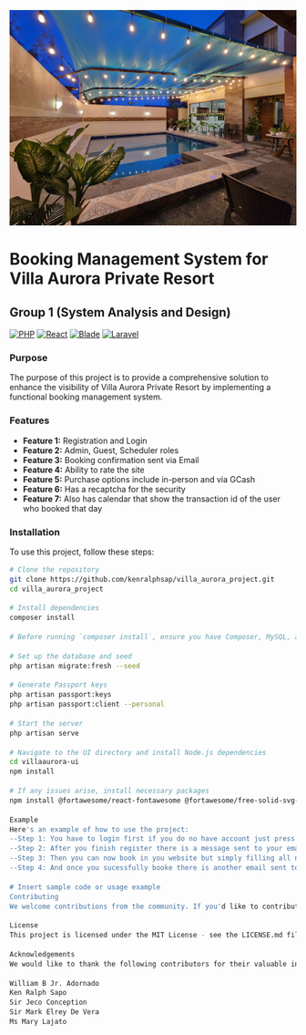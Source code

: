 ![Background Image](https://github.com/kenralphsapo/villa_aurora_project/blob/featurebranch/public/images/background.jpg?raw=true)

# Booking Management System for Villa Aurora Private Resort

## Group 1 (System Analysis and Design)
[![PHP](https://img.shields.io/badge/PHP-%3E%3D%208.0-8892BF.svg)](https://www.php.net/)
[![React](https://img.shields.io/badge/React-%3E%3D%2018-61DAFB.svg)](https://reactjs.org/)
[![Blade](https://img.shields.io/badge/Blade-Laravel%20Template%20Engine-orange.svg)](https://laravel.com/docs/blade)
[![Laravel](https://img.shields.io/badge/Laravel-%5E11.x-red.svg)](https://laravel.com/)

### Purpose
The purpose of this project is to provide a comprehensive solution to enhance the visibility of Villa Aurora Private Resort by implementing a functional booking management system.

### Features
- **Feature 1:** Registration and Login
- **Feature 2:** Admin, Guest, Scheduler roles
- **Feature 3:** Booking confirmation sent via Email
- **Feature 4:** Ability to rate the site
- **Feature 5:** Purchase options include in-person and via GCash
- **Feature 6:** Has a recaptcha for the security
- **Feature 7:** Also has calendar that show the transaction id of the user who booked that day

### Installation
To use this project, follow these steps:

```bash
# Clone the repository
git clone https://github.com/kenralphsap/villa_aurora_project.git
cd villa_aurora_project

# Install dependencies
composer install

# Before running `composer install`, ensure you have Composer, MySQL, and Node.js installed.

# Set up the database and seed
php artisan migrate:fresh --seed

# Generate Passport keys
php artisan passport:keys
php artisan passport:client --personal

# Start the server
php artisan serve

# Navigate to the UI directory and install Node.js dependencies
cd villaaurora-ui
npm install

# If any issues arise, install necessary packages
npm install @fortawesome/react-fontawesome @fortawesome/free-solid-svg-icons @mui/material @mui/x-data-grid react-toastify react-redux react-cookie react-big-calendar moment react-dom-confetti react-google-recaptcha

Example
Here's an example of how to use the project:
--Step 1: You have to login first if you do no have account just press register
--Step 2: After you finish register there is a message sent to your email and saying as a welcome mesage
--Step 3: Then you can now book in you website but simply filling all needing in data
--Step 4: And once you sucessfully booke there is another email sent to you for the total price and how do you want to pay also below the qrcode there is a link that go to our testimonial to rate our site

# Insert sample code or usage example
Contributing
We welcome contributions from the community. If you'd like to contribute to this project, please follow our contribution guidelines.

License
This project is licensed under the MIT License - see the LICENSE.md file for details.

Acknowledgements
We would like to thank the following contributors for their valuable input and feedback:

William B Jr. Adornado
Ken Ralph Sapo
Sir Jeco Conception
Sir Mark Elrey De Vera
Ms Mary Lajato
